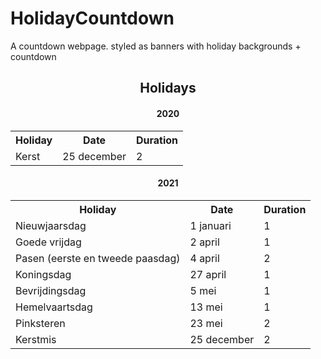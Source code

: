 # HolidayCountdown

A countdown webpage. styled as banners with holiday backgrounds + countdown

<h2 align="center">Holidays</h2>


<style>
table{
    width:100%;
}
</style>
<table>
<thead>
<h4 align="center">2020</h4>
</thead>
<tr>
<th>Holiday</th>
<th>Date</th>
<th>Duration</th>
</tr>
<tr>
<td>Kerst</td>
<td>25 december</td>
<td>2</td>
</tr>
</table>


<table>
<thead>
<h4 align="center">2021</h4>
</thead>
<tr>
<th>Holiday</th>
<th>Date</th>
<th>Duration</th>
</tr>
<tr>
<td>Nieuwjaarsdag</td>
<td>1 januari</td>
<td>1</td>
</tr>
<tr>
<td>Goede vrijdag</td>
<td>2 april</td>
<td>1</td>
</tr>
<tr>
<td>Pasen (eerste en tweede paasdag)</td>
<td>4 april</td>
<td>2</td>
</tr>
<tr>
<td>Koningsdag</td>
<td>27 april</td>
<td>1</td>
</tr>
<tr>
<td>Bevrijdingsdag</td>
<td>5 mei</td>
<td>1</td>
</tr>
<tr>
<td>Hemelvaartsdag</td>
<td>13 mei</td>
<td>1</td>
</tr>
<tr>
<td>Pinksteren</td>
<td>23 mei</td>
<td>2</td>
</tr>
<tr>
<td>Kerstmis</td>
<td>25 december</td>
<td>2</td>
</tr>
</table>
